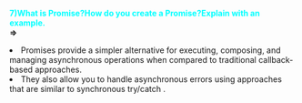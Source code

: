 
<font color="cyan">**7)What is Promise?How do you create a Promise?Explain with an example.**</font><br>
**=>**<br>
<li>Promises provide a simpler alternative for executing, composing, and managing asynchronous operations when compared to traditional callback-based approaches. <br>
<li>They also allow you to handle asynchronous errors using approaches that are similar to synchronous try/catch .
